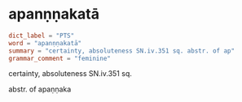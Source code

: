 # apanṇṇakatā

``` toml
dict_label = "PTS"
word = "apanṇṇakatā"
summary = "certainty, absoluteness SN.iv.351 sq. abstr. of ap"
grammar_comment = "feminine"
```

certainty, absoluteness SN.iv.351 sq.

abstr. of apaṇṇaka

